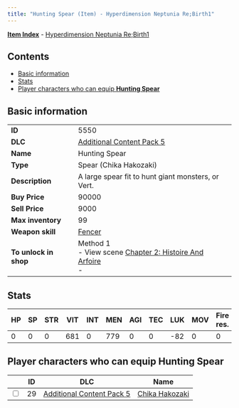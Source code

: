 ```yaml
---
title: "Hunting Spear (Item) - Hyperdimension Neptunia Re;Birth1"
---
```


[**Item Index**](/neptunia/rb1/item/index.html) - [Hyperdimension Neptunia Re;Birth1](/neptunia/rb1)

## Contents

- [Basic information](#basic-information)
- [Stats](#stats)
- [Player characters who can equip **Hunting Spear**](#player-characters-who-can-equip-hunting-spear)

## Basic information

|   |   |
| -- | -- |
| **ID** | 5550 |
| **DLC** | [Additional Content Pack 5](/neptunia/rb1/dlc/14-pack5.html) |
| **Name** | Hunting Spear |
| **Type** | Spear (Chika Hakozaki) |
| **Description** | A large spear fit to hunt giant monsters, or Vert. |
| **Buy Price** | 90000 |
| **Sell Price** | 9000 |
| **Max inventory** | 99 |
| **Weapon skill** | [Fencer](/neptunia/rb1/skill/14-3602-fencer.html) |
| **To unlock in shop** | Method 1<br />- View scene [Chapter 2: Histoire And Arfoire](/neptunia/rb1/scene/1-201-chapter-2-histoire-and-arfoire.html)<br />-  |


## Stats

| HP | SP | STR | VIT | INT | MEN | AGI | TEC | LUK | MOV | Fire res. | Ice res. | Wind res. | Lightning res. |
| -- | -- | --- | --- | --- | --- | --- | --- | --- | --- | --------- | -------- | --------- | -------------- |
| 0 | 0 | 0 | 681 | 0 | 779 | 0 | 0 | -82 | 0 | 0 | 0 | 0 | 0 |


## Player characters who can equip **Hunting Spear**

|    | ID | DLC | Name |
| -- | -- | --- | ---- |
| <input type="checkbox" id="rb1-player-14-29" class="trackbox" /> | 29 | [Additional Content Pack 5](/neptunia/rb1/dlc/14-pack5.html) | [Chika Hakozaki](/neptunia/rb1/player/14-29-chika-hakozaki.html) |

